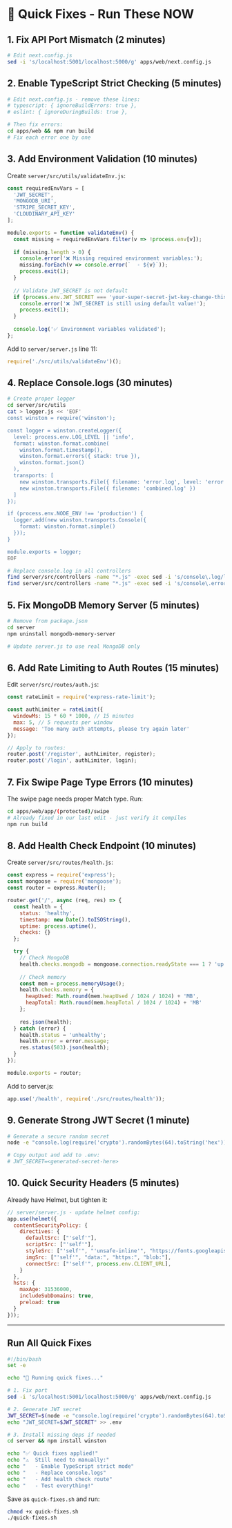 # 🔧 Quick Fixes - Run These NOW

## 1. Fix API Port Mismatch (2 minutes)

```bash
# Edit next.config.js
sed -i 's/localhost:5001/localhost:5000/g' apps/web/next.config.js
```

## 2. Enable TypeScript Strict Checking (5 minutes)

```bash
# Edit next.config.js - remove these lines:
# typescript: { ignoreBuildErrors: true },
# eslint: { ignoreDuringBuilds: true },

# Then fix errors:
cd apps/web && npm run build
# Fix each error one by one
```

## 3. Add Environment Validation (10 minutes)

Create `server/src/utils/validateEnv.js`:
```javascript
const requiredEnvVars = [
  'JWT_SECRET',
  'MONGODB_URI',
  'STRIPE_SECRET_KEY',
  'CLOUDINARY_API_KEY'
];

module.exports = function validateEnv() {
  const missing = requiredEnvVars.filter(v => !process.env[v]);
  
  if (missing.length > 0) {
    console.error('❌ Missing required environment variables:');
    missing.forEach(v => console.error(`  - ${v}`));
    process.exit(1);
  }
  
  // Validate JWT_SECRET is not default
  if (process.env.JWT_SECRET === 'your-super-secret-jwt-key-change-this-in-production') {
    console.error('❌ JWT_SECRET is still using default value!');
    process.exit(1);
  }
  
  console.log('✅ Environment variables validated');
};
```

Add to `server/server.js` line 11:
```javascript
require('./src/utils/validateEnv')();
```

## 4. Replace Console.logs (30 minutes)

```bash
# Create proper logger
cd server/src/utils
cat > logger.js << 'EOF'
const winston = require('winston');

const logger = winston.createLogger({
  level: process.env.LOG_LEVEL || 'info',
  format: winston.format.combine(
    winston.format.timestamp(),
    winston.format.errors({ stack: true }),
    winston.format.json()
  ),
  transports: [
    new winston.transports.File({ filename: 'error.log', level: 'error' }),
    new winston.transports.File({ filename: 'combined.log' })
  ]
});

if (process.env.NODE_ENV !== 'production') {
  logger.add(new winston.transports.Console({
    format: winston.format.simple()
  }));
}

module.exports = logger;
EOF

# Replace console.log in all controllers
find server/src/controllers -name "*.js" -exec sed -i 's/console\.log/logger.info/g' {} \;
find server/src/controllers -name "*.js" -exec sed -i 's/console\.error/logger.error/g' {} \;
```

## 5. Fix MongoDB Memory Server (5 minutes)

```bash
# Remove from package.json
cd server
npm uninstall mongodb-memory-server

# Update server.js to use real MongoDB only
```

## 6. Add Rate Limiting to Auth Routes (15 minutes)

Edit `server/src/routes/auth.js`:
```javascript
const rateLimit = require('express-rate-limit');

const authLimiter = rateLimit({
  windowMs: 15 * 60 * 1000, // 15 minutes
  max: 5, // 5 requests per window
  message: 'Too many auth attempts, please try again later'
});

// Apply to routes:
router.post('/register', authLimiter, register);
router.post('/login', authLimiter, login);
```

## 7. Fix Swipe Page Type Errors (10 minutes)

The swipe page needs proper Match type. Run:
```bash
cd apps/web/app/(protected)/swipe
# Already fixed in our last edit - just verify it compiles
npm run build
```

## 8. Add Health Check Endpoint (10 minutes)

Create `server/src/routes/health.js`:
```javascript
const express = require('express');
const mongoose = require('mongoose');
const router = express.Router();

router.get('/', async (req, res) => {
  const health = {
    status: 'healthy',
    timestamp: new Date().toISOString(),
    uptime: process.uptime(),
    checks: {}
  };

  try {
    // Check MongoDB
    health.checks.mongodb = mongoose.connection.readyState === 1 ? 'up' : 'down';
    
    // Check memory
    const mem = process.memoryUsage();
    health.checks.memory = {
      heapUsed: Math.round(mem.heapUsed / 1024 / 1024) + 'MB',
      heapTotal: Math.round(mem.heapTotal / 1024 / 1024) + 'MB'
    };
    
    res.json(health);
  } catch (error) {
    health.status = 'unhealthy';
    health.error = error.message;
    res.status(503).json(health);
  }
});

module.exports = router;
```

Add to server.js:
```javascript
app.use('/health', require('./src/routes/health'));
```

## 9. Generate Strong JWT Secret (1 minute)

```bash
# Generate a secure random secret
node -e "console.log(require('crypto').randomBytes(64).toString('hex'))"

# Copy output and add to .env:
# JWT_SECRET=<generated-secret-here>
```

## 10. Quick Security Headers (5 minutes)

Already have Helmet, but tighten it:

```javascript
// server/server.js - update helmet config:
app.use(helmet({
  contentSecurityPolicy: {
    directives: {
      defaultSrc: ["'self'"],
      scriptSrc: ["'self'"],
      styleSrc: ["'self'", "'unsafe-inline'", "https://fonts.googleapis.com"],
      imgSrc: ["'self'", "data:", "https:", "blob:"],
      connectSrc: ["'self'", process.env.CLIENT_URL],
    }
  },
  hsts: {
    maxAge: 31536000,
    includeSubDomains: true,
    preload: true
  }
}));
```

---

## Run All Quick Fixes

```bash
#!/bin/bash
set -e

echo "🔧 Running quick fixes..."

# 1. Fix port
sed -i 's/localhost:5001/localhost:5000/g' apps/web/next.config.js

# 2. Generate JWT secret
JWT_SECRET=$(node -e "console.log(require('crypto').randomBytes(64).toString('hex'))")
echo "JWT_SECRET=$JWT_SECRET" >> .env

# 3. Install missing deps if needed
cd server && npm install winston

echo "✅ Quick fixes applied!"
echo "⚠️  Still need to manually:"
echo "   - Enable TypeScript strict mode"
echo "   - Replace console.logs"
echo "   - Add health check route"
echo "   - Test everything!"
```

Save as `quick-fixes.sh` and run:
```bash
chmod +x quick-fixes.sh
./quick-fixes.sh
```
